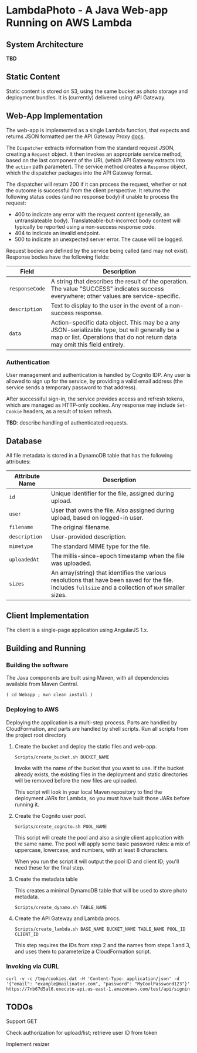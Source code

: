 # LambdaPhoto - A Java Web-app Running on AWS Lambda

## System Architecture

**TBD**


## Static Content

Static content is stored on S3, using the same bucket as photo storage and deployment bundles. It is (currently)
delivered using API Gateway.


## Web-App Implementation

The web-app is implemented as a single Lambda function, that expects and returns JSON formatted per the API Gateway
Proxy [docs](http://docs.aws.amazon.com/apigateway/latest/developerguide/api-gateway-set-up-simple-proxy.html).

The `Dispatcher` extracts information from the standard request JSON, creating a `Request` object. It then invokes
an appropriate service method, based on the last component of the URL (which API Gateway extracts into the `action`
path parameter). The service method creates a `Response` object, which the dispatcher packages into the API Gateway
format.

The dispatcher will return 200 if it can process the request, whether or not the outcome is successful from the
client perspective. It returns the following status codes (and no response body) if unable to process the request:

* 400 to indicate any error with the request content (generally, an untranslateable body).
  Translateable-but-incorrect body content will typically be reported using a non-success
  response code.
* 404 to indicate an invalid endpoint.
* 500 to indicate an unexpected server error. The cause will be logged.

Request bodies are defined by the service being called (and may not exist). Response bodies have the following fields:

| Field                 | Description |
|-----------------------|-------------|
| `responseCode`        | A string that describes the result of the operation. The value "SUCCESS" indicates success everywhere; other values are service-specific. |
| `description`         | Text to display to the user in the event of a non-success response. |
| `data`                | Action-specific data object. This may be a any JSON-serializable type, but will generally be a map or list. Operations that do not return data may omit this field entirely. |


### Authentication

User management and authentication is handled by Cognito IDP. Any user is allowed to sign up for the service, by
providing a valid email address (the service sends a temporary password to that address).

After successiful sign-in, the service provides access and refresh tokens, which are managed as HTTP-only cookies.
Any response may include `Set-Cookie` headers, as a result of token refresh.

**TBD**: describe handling of authenticated requests.


## Database

All file metadata is stored in a DynamoDB table that has the following attributes:

| Attribute Name    | Description
|-------------------|------------
| `id`              | Unique identifier for the file, assigned during upload.
| `user`            | User that owns the file. Also assigned during upload, based on logged-in user.
| `filename`        | The original filename.
| `description`     | User-provided description.
| `mimetype`        | The standard MIME type for the file.
| `uploadedAt`      | The millis-since-epoch timestamp when the file was uploaded.
| `sizes`           | An array(string) that identifies the various resolutions that have been saved for the file. Includes `fullsize` and a collection of `WxH` smaller sizes.


## Client Implementation

The client is a single-page application using AngularJS 1.x.


## Building and Running

### Building the software

The Java components are built using Maven, with all dependencies available from Maven Central.

    ( cd Webapp ; mvn clean install )

### Deploying to AWS

Deploying the application is a multi-step process. Parts are handled by CloudFormation, and parts are handled by shell scripts.
Run all scripts from the project root directory

1. Create the bucket and deploy the static files and web-app.
    ```
    Scripts/create_bucket.sh BUCKET_NAME
    ```

    Invoke with the name of the bucket that you want to use. If the bucket already exists, the existing
    files in the deployment and static directories will be removed before the new files are uploaded.

    This script will look in your local Maven repository to find the deployment JARs for Lambda, so you
    must have built those JARs before running it.

2. Create the Cognito user pool.

    ```
    Scripts/create_cognito.sh POOL_NAME
    ```

    This script will create the pool and also a single client application with the same name. The pool will apply
    some basic password rules: a mix of uppercase, lowercase, and numbers, with at least 8 characters.

    When you run the script it will output the pool ID and client ID; you'll need these for the final step.

3. Create the metadata table

    This creates a minimal DynamoDB table that will be used to store photo metadata.

    ```
    Scripts/create_dynamo.sh TABLE_NAME
    ```

4. Create the API Gateway and Lambda procs.

    ```
    Scripts/create_lambda.sh BASE_NAME BUCKET_NAME TABLE_NAME POOL_ID CLIENT_ID
    ```

    This step requires the IDs from step 2 and the names from steps 1 and 3, and uses them to parameterize
    a CloudFormation script.


### Invoking via CURL

    curl -v -c /tmp/cookies.dat -H 'Content-Type: application/json' -d '{"email": "example@mailinator.com", "password": "MyCoolPassword123"}' https://7nb67d5al6.execute-api.us-east-1.amazonaws.com/test/api/signin


## TODOs

Support GET

Check authorization for upload/list; retrieve user ID from token

Implement resizer
